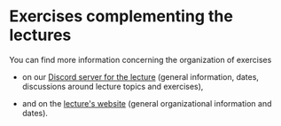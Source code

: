 # Exercises complementing the lectures

You can find more information concerning the organization of exercises

- on our [Discord server for the lecture](https://db.cs.uni-tuebingen.de/discord)
    (general information, dates, discussions around lecture topics and exercises),

- and on the [lecture's website](https://db.cs.uni-tuebingen.de/teaching/ss24/advanced-sql)
    (general organizational information and dates).
